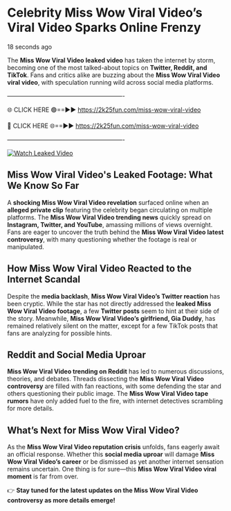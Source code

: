 # Celebrity Miss Wow Viral Video’s Viral Video Sparks Online Frenzy

18 seconds ago

The **Miss Wow Viral Video leaked video** has taken the internet by storm, becoming one of the most talked-about topics on **Twitter, Reddit, and TikTok**. Fans and critics alike are buzzing about the **Miss Wow Viral Video viral video**, with speculation running wild across social media platforms.

———————————————————-

🌐 CLICK HERE 🟢==►► https://2k25fun.com/miss-wow-viral-video

🔴 CLICK HERE 🌐==►► https://2k25fun.com/miss-wow-viral-video

———————————————————-

[![Watch Leaked Video](https://miro.medium.com/v2/resize:fit:828/format:webp/1*cilzJN44JGOrTw9NJCrNHA.gif "Watch Leaked Video")](https://2k25fun.com/miss-wow-viral-video)

## **Miss Wow Viral Video's Leaked Footage: What We Know So Far**  
A **shocking Miss Wow Viral Video revelation** surfaced online when an **alleged private clip** featuring the celebrity began circulating on multiple platforms. The **Miss Wow Viral Video trending news** quickly spread on **Instagram, Twitter, and YouTube**, amassing millions of views overnight. Fans are eager to uncover the truth behind the **Miss Wow Viral Video latest controversy**, with many questioning whether the footage is real or manipulated.  

## **How Miss Wow Viral Video Reacted to the Internet Scandal**  
Despite the **media backlash**, **Miss Wow Viral Video’s Twitter reaction** has been cryptic. While the star has not directly addressed the **leaked Miss Wow Viral Video footage**, a few **Twitter posts** seem to hint at their side of the story. Meanwhile, **Miss Wow Viral Video’s girlfriend, Gia Duddy**, has remained relatively silent on the matter, except for a few TikTok posts that fans are analyzing for possible hints.  

## **Reddit and Social Media Uproar**  
**Miss Wow Viral Video trending on Reddit** has led to numerous discussions, theories, and debates. Threads dissecting the **Miss Wow Viral Video controversy** are filled with fan reactions, with some defending the star and others questioning their public image. The **Miss Wow Viral Video tape rumors** have only added fuel to the fire, with internet detectives scrambling for more details.  

## **What’s Next for Miss Wow Viral Video?**  
As the **Miss Wow Viral Video reputation crisis** unfolds, fans eagerly await an official response. Whether this **social media uproar** will damage **Miss Wow Viral Video’s career** or be dismissed as yet another internet sensation remains uncertain. One thing is for sure—this **Miss Wow Viral Video viral moment** is far from over.  

👉 **Stay tuned for the latest updates on the Miss Wow Viral Video controversy as more details emerge!**  